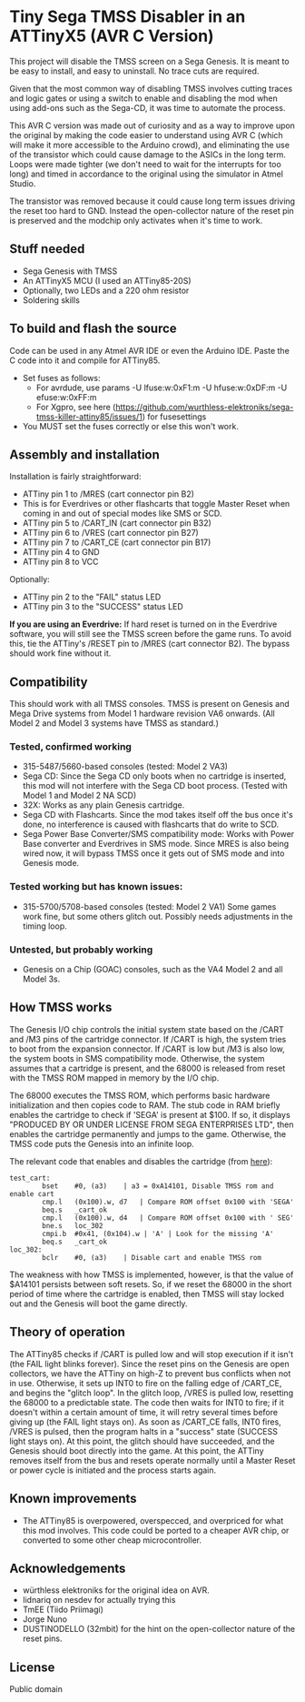 # Tiny Sega TMSS Disabler in an ATTinyX5 (AVR C Version)

This project will disable the TMSS screen on a Sega Genesis. It is meant to be easy to install, and easy to uninstall. No trace cuts are required.

Given that the most common way of disabling TMSS involves cutting traces and logic gates or using a switch to enable and disabling the mod when using add-ons such as the Sega-CD, it was time to automate the process.

This AVR C version was made out of curiosity and as a way to improve upon the original by making the code easier to understand using AVR C (which will make it more accessible to the Arduino crowd), and eliminating the use of the transistor which could cause damage to the ASICs in the long term.
Loops were made tighter (we don't need to wait for the interrupts for too long) and timed in accordance to the original using the simulator in Atmel Studio.

The transistor was removed because it could cause long term issues driving the reset too hard to GND. Instead the open-collector nature of the reset pin is preserved and the modchip only activates when it's time to work. 

## Stuff needed
* Sega Genesis with TMSS
* An ATTinyX5 MCU (I used an ATTiny85-20S)
* Optionally, two LEDs and a 220 ohm resistor
* Soldering skills

## To build and flash the source
 Code can be used in any Atmel AVR IDE or even the Arduino IDE. Paste the C code into it and compile for ATTiny85.
* Set fuses as follows:
  * For avrdude, use params -U lfuse:w:0xF1:m -U hfuse:w:0xDF:m -U efuse:w:0xFF:m
  * For Xgpro, see here (https://github.com/wurthless-elektroniks/sega-tmss-killer-attiny85/issues/1) for fusesettings 
* You MUST set the fuses correctly or else this won't work.

## Assembly and installation

Installation is fairly straightforward:
* ATTiny pin 1 to /MRES (cart connector pin B2)
* This is for Everdrives or other flashcarts that toggle Master Reset when coming in and out of special modes like SMS or SCD.
* ATTiny pin 5 to /CART_IN (cart connector pin B32)
* ATTiny pin 6 to /VRES (cart connector pin B27) 
* ATTiny pin 7 to /CART_CE (cart connector pin B17)
* ATTiny pin 4 to GND
* ATTiny pin 8 to VCC

Optionally:
* ATTiny pin 2 to the "FAIL" status LED
* ATTiny pin 3 to the "SUCCESS" status LED

**If you are using an Everdrive:** If hard reset is turned on in the Everdrive software, you will still see the TMSS screen before the game runs.
To avoid this, tie the ATTiny's /RESET pin to /MRES (cart connector B2). The bypass should work fine without it.

## Compatibility

This should work with all TMSS consoles. TMSS is present on Genesis and Mega Drive systems from Model 1 hardware revision VA6 onwards. (All Model 2 and Model 3 systems have TMSS as standard.)

### Tested, confirmed working

* 315-5487/5660-based consoles (tested: Model 2 VA3)
* Sega CD: Since the Sega CD only boots when no cartridge is inserted, this mod will not interfere with the Sega CD boot process. (Tested with Model 1 and Model 2 NA SCD)
* 32X: Works as any plain Genesis cartridge.
* Sega CD with Flashcarts. Since the mod takes itself off the bus once it's done, no interference is caused with flashcarts that do write to SCD.
* Sega Power Base Converter/SMS compatibility mode: Works with Power Base converter and Everdrives in SMS mode. Since MRES is also being wired now, it will bypass TMSS once it gets out of SMS mode and into Genesis mode.

### Tested working but has known issues:
* 315-5700/5708-based consoles (tested: Model 2 VA1)  Some games work fine, but some others glitch out. Possibly needs adjustments in the timing loop.

### Untested, but probably working
* Genesis on a Chip (GOAC) consoles, such as the VA4 Model 2 and all Model 3s.
  
## How TMSS works

The Genesis I/O chip controls the initial system state based on the /CART and /M3 pins of the cartridge connector. If /CART is high, the system tries to boot from the expansion connector. If /CART is low but /M3 is also low, the system boots in SMS compatibility mode. Otherwise, the system assumes that a cartridge is present, and the 68000 is released from reset with the TMSS ROM mapped in memory by the I/O chip.

The 68000 executes the TMSS ROM, which performs basic hardware initialization and then copies code to RAM. The stub code in RAM briefly enables the cartridge to check if 'SEGA' is present at $100. If so, it displays "PRODUCED BY OR UNDER LICENSE FROM SEGA ENTERPRISES LTD", then enables the cartridge permanently and jumps to the game. Otherwise, the TMSS code puts the Genesis into an infinite loop.

The relevant code that enables and disables the cartridge (from [here](https://wiki.megadrive.org/index.php?title=TMSS)):

    test_cart:
    		bset	#0, (a3)	| a3 = 0xA14101, Disable TMSS rom and enable cart
    		cmp.l	(0x100).w, d7	| Compare ROM offset 0x100 with	'SEGA'
    		beq.s	_cart_ok
    		cmp.l	(0x100).w, d4	| Compare ROM offset 0x100 with	' SEG'
    		bne.s	loc_302
    		cmpi.b	#0x41, (0x104).w | 'A' | Look for the missing 'A'
    		beq.s	_cart_ok
    loc_302:
    		bclr	#0, (a3)	| Disable cart and enable TMSS rom

The weakness with how TMSS is implemented, however, is that the value of $A14101 persists between soft resets. So, if we reset the 68000 in the short period of time where the cartridge is enabled, then  TMSS will stay locked out and the Genesis will boot the game directly.

## Theory of operation

The ATTiny85 checks if /CART is pulled low and will stop execution if it isn't (the FAIL light blinks forever).
Since the reset pins on the Genesis are open collectors, we have the ATTiny on high-Z to prevent bus conflicts when not in use.
Otherwise, it sets up INT0 to fire on the falling edge of /CART_CE, and begins the "glitch loop". In the glitch loop, /VRES is pulled low, resetting the 68000 to a predictable state. The code then waits for INT0 to fire; if it doesn't within a certain amount of time, it will retry several times before giving up (the FAIL light stays on).
As soon as /CART_CE falls, INT0 fires, /VRES is pulsed, then the program halts in a "success" state (SUCCESS light stays on). At this point, the glitch should have succeeded, and the Genesis should boot directly into the game.
At this point, the ATTiny removes itself from the bus and resets operate normally until a Master Reset or power cycle is initiated and the process starts again. 

## Known improvements
* The ATTiny85 is overpowered, overspecced, and overpriced for what this mod involves. This code could be ported to a cheaper AVR chip, or converted to some other cheap microcontroller.

## Acknowledgements
* würthless elektroniks for the original idea on AVR.
* lidnariq on nesdev for actually trying this
* TmEE (Tiido Priimagi)
* Jorge Nuno
* DUSTINODELLO (32mbit) for the hint on the open-collector nature of the reset pins.

## License
Public domain
